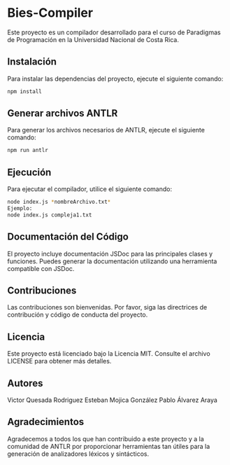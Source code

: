 # Bies-Compiler

Este proyecto es un compilador desarrollado para el curso de Paradigmas de Programación en la Universidad Nacional de Costa Rica.

## Instalación

Para instalar las dependencias del proyecto, ejecute el siguiente comando:

```bash
npm install
```

## Generar archivos ANTLR

Para generar los archivos necesarios de ANTLR, ejecute el siguiente comando:

```bash
npm run antlr
```

## Ejecución

Para ejecutar el compilador, utilice el siguiente comando:

```bash
node index.js *nombreArchivo.txt*
Ejemplo:
node index.js compleja1.txt

```

## Documentación del Código
El proyecto incluye documentación JSDoc para las principales clases y funciones. Puedes generar la documentación utilizando una herramienta compatible con JSDoc.

## Contribuciones

Las contribuciones son bienvenidas. Por favor, siga las directrices de contribución y código de conducta del proyecto.

## Licencia

Este proyecto está licenciado bajo la Licencia MIT. Consulte el archivo LICENSE para obtener más detalles.

## Autores
Victor Quesada Rodriguez
Esteban Mojica González
Pablo Álvarez Araya

## Agradecimientos
Agradecemos a todos los que han contribuido a este proyecto y a la comunidad de ANTLR por proporcionar herramientas tan útiles para la generación de analizadores léxicos y sintácticos.